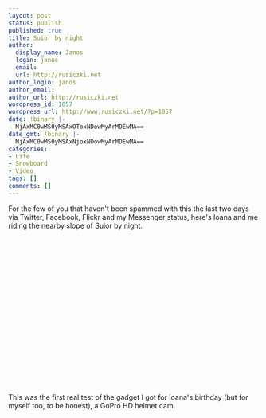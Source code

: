 ```yaml
---
layout: post
status: publish
published: true
title: Suior by night
author:
  display_name: Janos
  login: janos
  email: 
  url: http://rusiczki.net
author_login: janos
author_email: 
author_url: http://rusiczki.net
wordpress_id: 1057
wordpress_url: http://www.rusiczki.net/?p=1057
date: !binary |-
  MjAxMC0wMS0yMSAxOToxNDowMyArMDEwMA==
date_gmt: !binary |-
  MjAxMC0wMS0yMSAxNjoxNDowMyArMDEwMA==
categories:
- Life
- Snowboard
- Video
tags: []
comments: []
---
```

<p>For the few of you that haven't been spammed with this the last two days via Twitter, Facebook, Flickr and my Messenger status, here's Ioana and me riding the nearby slope of Suior by night.</p>
<p><object width="500" height="300"><param name="movie" value="http://www.youtube.com/v/xTehe6NKE9I&hl=en_US&fs=1&rel=0&color1=0x2b405b&color2=0x6b8ab6&hd=1"></param><param name="allowFullScreen" value="true"></param><param name="allowscriptaccess" value="always"></param><embed src="http://www.youtube.com/v/xTehe6NKE9I&hl=en_US&fs=1&rel=0&color1=0x2b405b&color2=0x6b8ab6&hd=1" type="application/x-shockwave-flash" allowscriptaccess="always" allowfullscreen="true" width="500" height="300"></embed></object></p>
<p>This was the first real test of the gadget I got for Ioana's birthday (but for myself too, to be honest), a GoPro HD helmet cam.</p>
